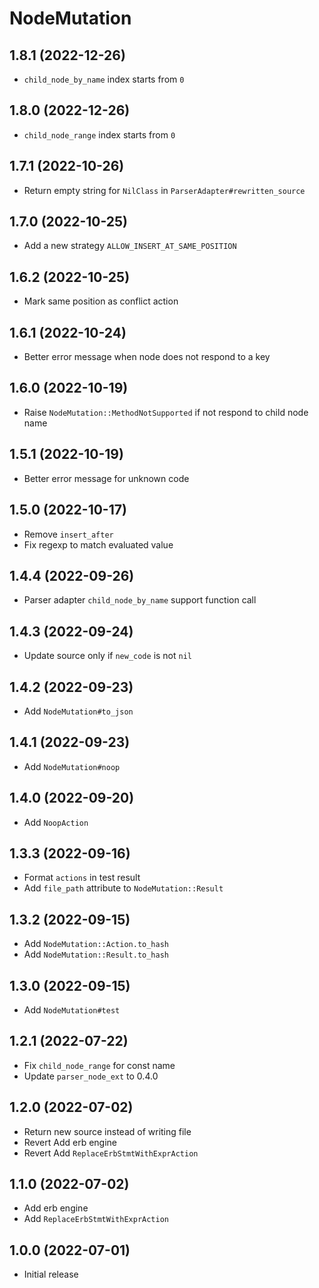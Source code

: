 # NodeMutation

## 1.8.1 (2022-12-26)

* `child_node_by_name` index starts from `0`

## 1.8.0 (2022-12-26)

* `child_node_range` index starts from `0`

## 1.7.1 (2022-10-26)

* Return empty string for `NilClass` in `ParserAdapter#rewritten_source`

## 1.7.0 (2022-10-25)

* Add a new strategy `ALLOW_INSERT_AT_SAME_POSITION`

## 1.6.2 (2022-10-25)

* Mark same position as conflict action

## 1.6.1 (2022-10-24)

* Better error message when node does not respond to a key

## 1.6.0 (2022-10-19)

* Raise `NodeMutation::MethodNotSupported` if not respond to child node name

## 1.5.1 (2022-10-19)

* Better error message for unknown code

## 1.5.0 (2022-10-17)

* Remove `insert_after`
* Fix regexp to match evaluated value

## 1.4.4 (2022-09-26)

* Parser adapter `child_node_by_name` support function call

## 1.4.3 (2022-09-24)

* Update source only if `new_code` is not `nil`

## 1.4.2 (2022-09-23)

* Add `NodeMutation#to_json`

## 1.4.1 (2022-09-23)

* Add `NodeMutation#noop`

## 1.4.0 (2022-09-20)

* Add `NoopAction`

## 1.3.3 (2022-09-16)

* Format `actions` in test result
* Add `file_path` attribute to `NodeMutation::Result`

## 1.3.2 (2022-09-15)

* Add `NodeMutation::Action.to_hash`
* Add `NodeMutation::Result.to_hash`

## 1.3.0 (2022-09-15)

* Add `NodeMutation#test`

## 1.2.1 (2022-07-22)

* Fix `child_node_range` for const name
* Update `parser_node_ext` to 0.4.0

## 1.2.0 (2022-07-02)

* Return new source instead of writing file
* Revert Add erb engine
* Revert Add `ReplaceErbStmtWithExprAction`

## 1.1.0 (2022-07-02)

* Add erb engine
* Add `ReplaceErbStmtWithExprAction`

## 1.0.0 (2022-07-01)

* Initial release
